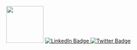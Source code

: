 <div id="header" align="center">
  <img src="https://media.giphy.com/media/M9gbBd9nbDrOTu1Mqx/giphy.gif" width="100"/>
  
  <a href="[your-linkedin-URL](https://www.linkedin.com/in/thesatyamchaturvedi/)">
    <img src="https://img.shields.io/badge/LinkedIn-blue?style=for-the-badge&logo=linkedin&logoColor=white" alt="LinkedIn Badge"/>
  </a>
 
  <a href="[your-twitter-URL](https://twitter.com/SKCHAUB40739540)">
    <img src="https://img.shields.io/badge/Twitter-blue?style=for-the-badge&logo=twitter&logoColor=white" alt="Twitter Badge"/>
  </a>
</div>


<!--
**SATYAMKRIS/SATYAMKRIS** is a ✨ _special_ ✨ repository because its `README.md` (this file) appears on your GitHub profile.

Here are some ideas to get you started:

- 🔭 I’m currently working on ...My Skills
- 🌱 I’m currently learning ...DSA
- 👯 I’m looking to collaborate on ...Open Source Contribution
- 🤔 I’m looking for help with ...
- 💬 Ask me about ...
- 📫 How to reach me: ...https://www.linkedin.com/in/thesatyamchaturvedi/

- 😄 Pronouns: ...He/Him
- ⚡ Fun fact: ...
-->
